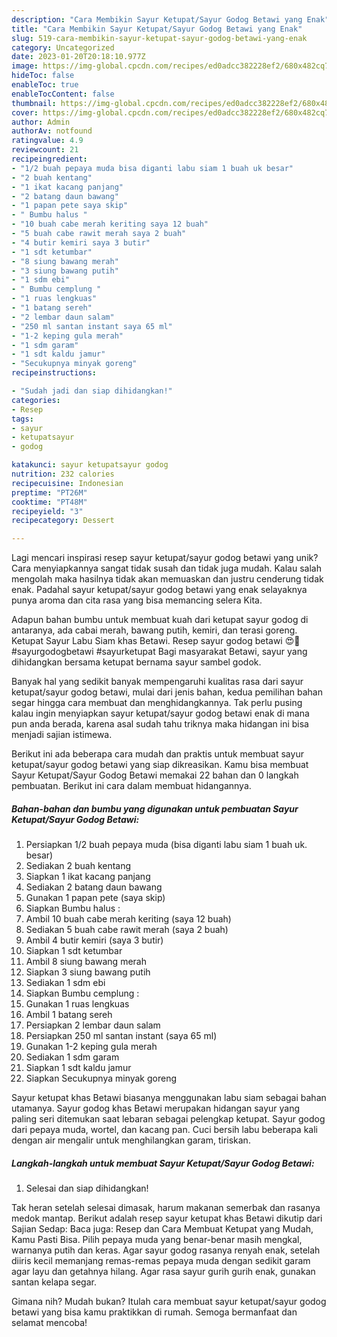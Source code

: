 ```yaml
---
description: "Cara Membikin Sayur Ketupat/Sayur Godog Betawi yang Enak"
title: "Cara Membikin Sayur Ketupat/Sayur Godog Betawi yang Enak"
slug: 519-cara-membikin-sayur-ketupat-sayur-godog-betawi-yang-enak
category: Uncategorized
date: 2023-01-20T20:18:10.977Z
image: https://img-global.cpcdn.com/recipes/ed0adcc382228ef2/680x482cq70/sayur-ketupatsayur-godog-betawi-foto-resep-utama.jpg
hideToc: false
enableToc: true
enableTocContent: false
thumbnail: https://img-global.cpcdn.com/recipes/ed0adcc382228ef2/680x482cq70/sayur-ketupatsayur-godog-betawi-foto-resep-utama.jpg
cover: https://img-global.cpcdn.com/recipes/ed0adcc382228ef2/680x482cq70/sayur-ketupatsayur-godog-betawi-foto-resep-utama.jpg
author: Admin
authorAv: notfound
ratingvalue: 4.9
reviewcount: 21
recipeingredient:
- "1/2 buah pepaya muda bisa diganti labu siam 1 buah uk besar"
- "2 buah kentang"
- "1 ikat kacang panjang"
- "2 batang daun bawang"
- "1 papan pete saya skip"
- " Bumbu halus "
- "10 buah cabe merah keriting saya 12 buah"
- "5 buah cabe rawit merah saya 2 buah"
- "4 butir kemiri saya 3 butir"
- "1 sdt ketumbar"
- "8 siung bawang merah"
- "3 siung bawang putih"
- "1 sdm ebi"
- " Bumbu cemplung "
- "1 ruas lengkuas"
- "1 batang sereh"
- "2 lembar daun salam"
- "250 ml santan instant saya 65 ml"
- "1-2 keping gula merah"
- "1 sdm garam"
- "1 sdt kaldu jamur"
- "Secukupnya minyak goreng"
recipeinstructions:

- "Sudah jadi dan siap dihidangkan!"
categories:
- Resep
tags:
- sayur
- ketupatsayur
- godog

katakunci: sayur ketupatsayur godog 
nutrition: 232 calories
recipecuisine: Indonesian
preptime: "PT26M"
cooktime: "PT48M"
recipeyield: "3"
recipecategory: Dessert

---
```





Lagi mencari inspirasi resep sayur ketupat/sayur godog betawi yang unik? Cara menyiapkannya sangat tidak susah dan tidak juga mudah. Kalau salah mengolah maka hasilnya tidak akan memuaskan dan justru cenderung tidak enak. Padahal sayur ketupat/sayur godog betawi yang enak selayaknya punya aroma dan cita rasa yang bisa memancing selera Kita.





Adapun bahan bumbu untuk membuat kuah dari ketupat sayur godog di antaranya, ada cabai merah, bawang putih, kemiri, dan terasi goreng. Ketupat Sayur Labu Siam khas Betawi. Resep sayur godog betawi 😍🤩#sayurgodogbetawi #sayurketupat Bagi masyarakat Betawi, sayur yang dihidangkan bersama ketupat bernama sayur sambel godok.

Banyak hal yang sedikit banyak mempengaruhi kualitas rasa dari sayur ketupat/sayur godog betawi, mulai dari jenis bahan, kedua pemilihan bahan segar hingga cara membuat dan menghidangkannya. Tak perlu pusing kalau ingin menyiapkan sayur ketupat/sayur godog betawi enak di mana pun anda berada, karena asal sudah tahu triknya maka hidangan ini bisa menjadi sajian istimewa.






Berikut ini ada beberapa cara mudah dan praktis untuk membuat sayur ketupat/sayur godog betawi yang siap dikreasikan. Kamu bisa membuat Sayur Ketupat/Sayur Godog Betawi memakai 22 bahan dan 0 langkah pembuatan. Berikut ini cara dalam membuat hidangannya.

<!--inarticleads1-->

##### Bahan-bahan dan bumbu yang digunakan untuk pembuatan Sayur Ketupat/Sayur Godog Betawi:

1. Persiapkan 1/2 buah pepaya muda (bisa diganti labu siam 1 buah uk. besar)
1. Sediakan 2 buah kentang
1. Siapkan 1 ikat kacang panjang
1. Sediakan 2 batang daun bawang
1. Gunakan 1 papan pete (saya skip)
1. Siapkan  Bumbu halus :
1. Ambil 10 buah cabe merah keriting (saya 12 buah)
1. Sediakan 5 buah cabe rawit merah (saya 2 buah)
1. Ambil 4 butir kemiri (saya 3 butir)
1. Siapkan 1 sdt ketumbar
1. Ambil 8 siung bawang merah
1. Siapkan 3 siung bawang putih
1. Sediakan 1 sdm ebi
1. Siapkan  Bumbu cemplung :
1. Gunakan 1 ruas lengkuas
1. Ambil 1 batang sereh
1. Persiapkan 2 lembar daun salam
1. Persiapkan 250 ml santan instant (saya 65 ml)
1. Gunakan 1-2 keping gula merah
1. Sediakan 1 sdm garam
1. Siapkan 1 sdt kaldu jamur
1. Siapkan Secukupnya minyak goreng


Sayur ketupat khas Betawi biasanya menggunakan labu siam sebagai bahan utamanya. Sayur godog khas Betawi merupakan hidangan sayur yang paling seri ditemukan saat lebaran sebagai pelengkap ketupat. Sayur godog dari pepaya muda, wortel, dan kacang pan. Cuci bersih labu beberapa kali dengan air mengalir untuk menghilangkan garam, tiriskan. 

<!--inarticleads2-->

##### Langkah-langkah untuk membuat Sayur Ketupat/Sayur Godog Betawi:


1. Selesai dan siap dihidangkan!

Tak heran setelah selesai dimasak, harum makanan semerbak dan rasanya medok mantap. Berikut adalah resep sayur ketupat khas Betawi dikutip dari Sajian Sedap: Baca juga: Resep dan Cara Membuat Ketupat yang Mudah, Kamu Pasti Bisa. Pilih pepaya muda yang benar-benar masih mengkal, warnanya putih dan keras. Agar sayur godog rasanya renyah enak, setelah diiris kecil memanjang remas-remas pepaya muda dengan sedikit garam agar layu dan getahnya hilang. Agar rasa sayur gurih gurih enak, gunakan santan kelapa segar. 

Gimana nih? Mudah bukan? Itulah cara membuat sayur ketupat/sayur godog betawi yang bisa kamu praktikkan di rumah. Semoga bermanfaat dan selamat mencoba!
